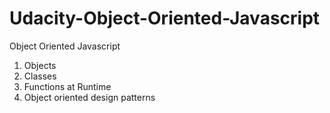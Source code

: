 # Udacity-Object-Oriented-Javascript

Object Oriented Javascript
<ol>
  <li>Objects</li>
  <li>Classes</li>
  <li>Functions at Runtime </li>
  <li>Object oriented design patterns</li>
</ol>

